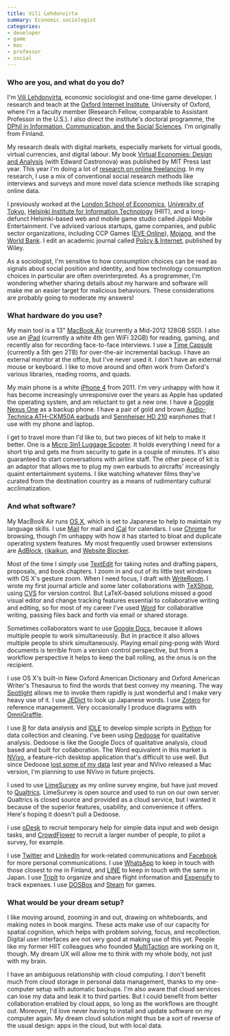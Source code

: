 ```yaml
---
title: Vili Lehdonvirta
summary: Economic sociologist
categories:
- developer
- game
- mac
- professor
- social
---
```


### Who are you, and what do you do?

I'm [Vili Lehdonvirta](http://vili.lehdonvirta.com/ "Vili's website."), economic sociologist and one-time game developer. I research and teach at the [Oxford Internet Institute](http://www.oii.ox.ac.uk/ "A social Internet academic center."), University of Oxford, where I'm a faculty member (Research Fellow, comparable to Assistant Professor in the U.S.). I also direct the institute's doctoral programme, the [DPhil in Information, Communication, and the Social Sciences](http://www.oii.ox.ac.uk/graduatestudy/dphil/ "A social science doctorate degree."). I'm originally from Finland.

My research deals with digital markets, especially markets for virtual goods, virtual currencies, and digital labour. My book [Virtual Economies: Design and Analysis](http://www.amazon.com/Virtual-Economies-Design-Analysis-Information/dp/0262027259/ "Vili's book.") (with Edward Castronova) was published by MIT Press last year. This year I'm doing a lot of [research on online freelancing](http://cii.oii.ox.ac.uk/major-erc-grant-for-investigating-online-labour-markets-institutions-and-movements/ "Vili's post about his research into online freelancing."). In my research, I use a mix of conventional social research methods like interviews and surveys and more novel data science methods like scraping online data.

I previously worked at the [London School of Economics](http://www.lse.ac.uk/management/home.aspx "The department of economics at the London School of Economics."), [University of Tokyo](http://www.iii.u-tokyo.ac.jp/en/ "The Information Studies school at the University of Tokyo."), [Helsinki Institute for Information Technology](http://www.hiit.fi "The IT research institute at HIIT.") (HIIT), and a long-defunct Helsinki-based web and mobile game studio called Jippii Mobile Entertainment. I've advised various startups, game companies, and public sector organizations, including CCP Games ([EVE Online][eve-online]), [Mojang](https://mojang.com/ "The creators of Minecraft."), and the [World Bank](http://www.worldbank.org/ "The UN's financial institution."). I edit an academic journal called [Policy & Internet](https://en.wikipedia.org/wiki/Policy_%26_Internet "An academic journal."), published by Wiley.

As a sociologist, I'm sensitive to how consumption choices can be read as signals about social position and identity, and how technology consumption choices in particular are often overinterpreted. As a programmer, I'm wondering whether sharing details about my harware and software will make me an easier target for malicious behaviours. These considerations are probably going to moderate my answers!

### What hardware do you use?

My main tool is a 13" [MacBook Air][macbook-air] (currently a Mid-2012 128GB SSD). I also use an [iPad][ipad-4] (currently a white 4th gen WiFi 32GB) for reading, gaming, and recently also for recording face-to-face interviews. I use a [Time Capsule][time-capsule] (currently a 5th gen 2TB) for over-the-air incremental backup. I have an external monitor at the office, but I've never used it. I don't have an external mouse or keyboard. I like to move around and often work from Oxford's various libraries, reading rooms, and quads.

My main phone is a white [iPhone 4][iphone-4] from 2011. I'm very unhappy with how it has become increasingly unresponsive over the years as Apple has updated the operating system, and am reluctant to get a new one. I have a [Google Nexus One][nexus-one] as a backup phone. I have a pair of gold and brown [Audio-Technica ATH-CKM50A earbuds][ath-ckm50a] and [Sennheiser HD 210][hd-210] earphones that I use with my phone and laptop.

I get to travel more than I'd like to, but two pieces of kit help to make it better. One is a [Micro 3in1 Luggage Scooter][3in1-luggage-scooter]. It holds everything I need for a short trip and gets me from security to gate in a couple of minutes. It's also guaranteed to start conversations with airline staff. The other piece of kit is an adaptor that allows me to plug my own earbuds to aircrafts' increasingly quaint entertainment systems. I like watching whatever films they've curated from the destination country as a means of rudimentary cultural acclimatization.

### And what software?

My MacBook Air runs [OS X][macos], which is set to Japanese to help to maintain my language skills. I use [Mail][] for mail and [iCal][] for calendars. I use [Chrome][] for browsing, though I'm unhappy with how it has started to bloat and duplicate operating system features. My most frequently used browser extensions are [AdBlock][], [rikaikun][], and [Website Blocker][website-blocker].

Most of the time I simply use [TextEdit][] for taking notes and drafting papers, proposals, and book chapters. I zoom in and out of its little text windows with OS X's gesture zoom. When I need focus, I draft with [WriteRoom][]. I wrote my first journal article and some later collaborations with [TeXShop][], using [CVS][] for version control. But LaTeX-based solutions missed a good visual editor and change tracking features essential to collaborative writing and editing, so for most of my career I've used [Word][] for collaborative writing, passing files back and forth via email or shared storage.

Sometimes collaborators want to use [Google Docs][google-docs], because it allows multiple people to work simultaneously. But in practice it also allows multiple people to shirk simultaneously. Playing email ping-pong with Word documents is terrible from a version control perspective, but from a workflow perspective it helps to keep the ball rolling, as the onus is on the recipient.

I use OS X's built-in New Oxford American Dictionary and Oxford American Writer's Thesaurus to find the words that best convey my meaning. The way [Spotlight][] allows me to invoke them rapidly is just wonderful and I make very heavy use of it. I use [JEDict][] to look up Japanese words. I use [Zotero][] for reference management. Very occasionally I produce diagrams with [OmniGraffle][].

I use [R][] for data analysis and [IDLE][] to develop simple scripts in [Python][] for data collection and cleaning. I've been using [Dedoose][] for qualitative analysis. Dedoose is like the Google Docs of qualitative analysis, cloud based and built for collaboration. The Word equivalent in this market is [NVivo][], a feature-rich desktop application that's difficult to use well. But since Dedoose [lost some of my data](http://blog.dedoose.com/2014/05/dedooses-black-eye-crash-and-recovery-efforts/ "A Dedoose post about data loss.") last year and NVivo released a Mac version, I'm planning to use NVivo in future projects.

I used to use [LimeSurvey][] as my online survey engine, but have just moved to [Qualtrics][]. LimeSurvey is open source and used to run on our own server. Qualtrics is closed source and provided as a cloud service, but I wanted it because of the superior features, usability, and convenience it offers. Here's hoping it doesn't pull a Dedoose.

I use [oDesk][] to recruit temporary help for simple data input and web design tasks, and [CrowdFlower][] to recruit a larger number of people, to pilot a survey, for example.

I use [Twitter](https://twitter.com/ViliLe "Vili's Twitter account.") and [LinkedIn](https://www.linkedin.com/in/vililehdonvirta "Vili's LinkedIn account.") for work-related communications and [Facebook][] for more personal communications. I use [WhatsApp][whatsapp-ios] to keep in touch with those closest to me in Finland, and [LINE][line-ios] to keep in touch with the same in Japan. I use [TripIt][] to organize and share flight information and [Expensify][] to track expenses. I use [DOSBox][] and [Steam][] for games.

### What would be your dream setup?

I like moving around, zooming in and out, drawing on whiteboards, and making notes in book margins. These acts make use of our capacity for spatial cognition, which helps with problem solving, focus, and recollection. Digital user interfaces are not very good at making use of this yet. People like my former HIIT colleagues who founded [MultiTaction](http://www.multitaction.com "A developer of interactive displays.") are working on it, though. My dream UX will allow me to think with my whole body, not just with my brain.

I have an ambiguous relationship with cloud computing. I don't benefit much from cloud storage in personal data management, thanks to my one-computer setup with automatic backups. I'm also aware that cloud services can lose my data and leak it to third parties. But I could benefit from better collaboration enabled by cloud apps, so long as the workflows are thought out. Moreover, I'd love never having to install and update software on my computer again. My dream cloud solution might thus be a sort of reverse of the usual design: apps in the cloud, but with local data.

[3in1-luggage-scooter]: http://www.micro-scooters.co.uk/micro-3in1-luggage-scooter-2.html "A luggage scooter."
[ath-ckm50a]: http://www.audio-technica.com/cms/headphones/515b593287bd3c0f/ "In-ear headphones."
[hd-210]: http://spares.sennheiser.co.uk/pro-audio-headphones/hd-210 "Over-the-ear headphones."
[ipad-4]: https://en.wikipedia.org/wiki/IPad_(4th_generation) "A 9.7 inch iOS tablet."
[iphone-4]: https://en.wikipedia.org/wiki/IPhone_4 "A smartphone."
[macbook-air]: https://www.apple.com/macbook-air/ "A very thin laptop."
[nexus-one]: https://en.wikipedia.org/wiki/Nexus_One "An Android-based smartphone."
[time-capsule]: https://www.apple.com/airport-time-capsule/ "A WiFi access point and backup system."
[adblock]: https://getadblock.com/ "A browser extension for blocking ads."
[chrome]: https://www.google.com/intl/en/chrome/browser/ "A WebKit-based browser, where each tab runs in its own thread."
[crowdflower]: http://www.crowdflower.com/ "A data crowdsourcing service."
[cvs]: http://www.nongnu.org/cvs/ "A version control system."
[dedoose]: http://www.dedoose.com/ "A web-based qualitative research service."
[dosbox]: http://www.dosbox.com/ "An x86/DOS emulator."
[eve-online]: https://www.eveonline.com/ "A space-based MMO game."
[expensify]: https://www.expensify.com/ "An expense report service."
[facebook]: https://www.facebook.com/ "A social networking site."
[google-docs]: https://en.wikipedia.org/wiki/Google_Docs "A web-based office suite."
[ical]: https://en.wikipedia.org/wiki/ICal "Calendaring software included with Mac OS X."
[idle]: https://docs.python.org/2/library/idle.html "A Python IDE written in Python."
[jedict]: http://www.jedict.com/ "A Japanese dictionary application for Mac OS X."
[limesurvey]: https://www.limesurvey.org/ "Open source survey software."
[line-ios]: https://itunes.apple.com/app/line/id443904275 "A chat app."
[macos]: https://en.wikipedia.org/wiki/MacOS "An operating system for Mac hardware."
[mail]: https://en.wikipedia.org/wiki/Mail_(application) "The default Mac OS X mail client."
[nvivo]: http://www.qsrinternational.com/product "Unstructured data analysis software."
[odesk]: https://en.wikipedia.org/wiki/Upwork "A service for hiring contractors."
[omnigraffle]: https://www.omnigroup.com/omnigraffle/ "Diagramming software for the Mac."
[python]: https://www.python.org/ "An interpreted scripting language."
[qualtrics]: https://www.qualtrics.com/ "An insight and survey service."
[r]: http://www.r-project.org/ "Software for statistical computing and graphics."
[rikaikun]: https://chrome.google.com/webstore/detail/rikaikun/jipdnfibhldikgcjhfnomkfpcebammhp?hl=en "A Chrome extension for translating Japanese."
[spotlight]: https://en.wikipedia.org/wiki/Spotlight_(software) "The search system built into Mac OS X."
[steam]: http://store.steampowered.com/ "A digital game distribution service."
[texshop]: http://pages.uoregon.edu/koch/texshop/ "A TeX preview tool for the Mac."
[textedit]: https://support.apple.com/en-us/HT2523 "A text editor included with Mac OS X."
[tripit]: https://www.tripit.com/ "A travel planning web service."
[website-blocker]: https://chrome.google.com/webstore/detail/website-blocker-beta/hclgegipaehbigmbhdpfapmjadbaldib?hl=en "A Chrome extension for preventing you from visiting selected sites."
[whatsapp-ios]: https://itunes.apple.com/app/whatsapp-messenger/id310633997 "A cross-platform chat client for iOS."
[word]: https://products.office.com/en-us/word "A document editor."
[writeroom]: http://www.hogbaysoftware.com/products/writeroom "Full-screen writing software."
[zotero]: https://www.zotero.org/ "A research tool."
